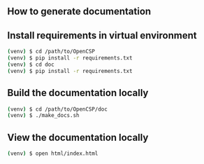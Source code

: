 ## How to generate documentation

## Install requirements in virtual environment
```bash
(venv) $ cd /path/to/OpenCSP
(venv) $ pip install -r requirements.txt
(venv) $ cd doc
(venv) $ pip install -r requirements.txt
```

## Build the documentation locally
```bash
(venv) $ cd /path/to/OpenCSP/doc
(venv) $ ./make_docs.sh
```

## View the documentation locally
```bash
(venv) $ open html/index.html
```